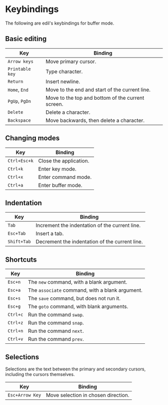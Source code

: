 Keybindings
===========

The following are edil's keybindings for buffer mode.

Basic editing
-------------

| Key             | Binding                                           |
| ---             |   ---                                             |
| `Arrow keys`    | Move primary cursor.                              |
| `Printable key` | Type character.                                   |
| `Return`        | Insert newline.                                   |
| `Home`, `End`   | Move to the end and start of the current line.    |
| `PgUp`, `PgDn`  | Move to the top and bottom of the current screen. |
| `Delete`        | Delete a character.                               |
| `Backspace`     | Move backwards, then delete a character.          |

Changing modes
--------------

| Key             | Binding                                           |
| ---             |   ---                                             |
| `Ctrl+Esc+k`    | Close the application.                            |
| `Ctrl+k`        | Enter key mode.                                   |
| `Ctrl+x`        | Enter command mode.                               |
| `Ctrl+a`        | Enter buffer mode.                                |

Indentation
-----------

| Key             | Binding                                           |
| ---             |   ---                                             |
| `Tab`           | Increment the indentation of the current line.    |
| `Esc+Tab`       | Insert a tab.                                     |
| `Shift+Tab`     | Decrement the indentation of the current line.    |

Shortcuts
---------

| Key             | Binding                                           |
| ---             |   ---                                             |
| `Esc+n`         | The `new` command, with a blank argument.         |
| `Esc+a`         | The `associate` command, with a blank argument.   |
| `Esc+s`         | The `save` command, but does not run it.          |
| `Esc+g`         | The `goto` command, with blank arguments.         |
| `Ctrl+c`        | Run the command `swap`.                           |
| `Ctrl+z`        | Run the command `snap`.                           |
| `Ctrl+n`        | Run the command `next`.                           |
| `Ctrl+v`        | Run the command `prev`.                           | 

Selections
----------

Selections are the text between the primary and secondary cursors, including
the cursors themselves.

| Key             | Binding                                           |
| ---             |   ---                                             |
| `Esc+Arrow Key` | Move selection in chosen direction.               |